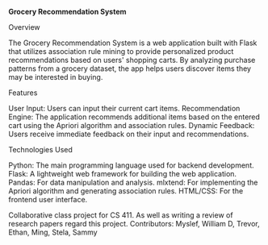 **Grocery Recommendation System**

Overview

The Grocery Recommendation System is a web application built with Flask that utilizes association rule mining to provide personalized product recommendations based on users' shopping carts. By analyzing purchase patterns from a grocery dataset, the app helps users discover items they may be interested in buying.

Features

User Input: Users can input their current cart items.
Recommendation Engine: The application recommends additional items based on the entered cart using the Apriori algorithm and association rules.
Dynamic Feedback: Users receive immediate feedback on their input and recommendations.

Technologies Used

Python: The main programming language used for backend development.
Flask: A lightweight web framework for building the web application.
Pandas: For data manipulation and analysis.
mlxtend: For implementing the Apriori algorithm and generating association rules.
HTML/CSS: For the frontend user interface.

Collaborative class project for CS 411. As well as writing a review of research papers regard this project. 
Contributors: Myslef, William D, Trevor, Ethan, Ming, Stela, Sammy
